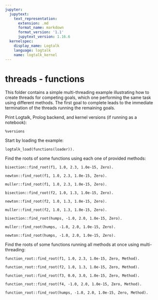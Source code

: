 ```yaml
---
jupyter:
  jupytext:
    text_representation:
      extension: .md
      format_name: markdown
      format_version: '1.1'
      jupytext_version: 1.16.6
  kernelspec:
    display_name: Logtalk
    language: logtalk
    name: logtalk_kernel
---
```


<!--
________________________________________________________________________

This file is part of Logtalk <https://logtalk.org/>  
SPDX-FileCopyrightText: 1998-2025 Paulo Moura <pmoura@logtalk.org>  
SPDX-License-Identifier: Apache-2.0

Licensed under the Apache License, Version 2.0 (the "License");
you may not use this file except in compliance with the License.
You may obtain a copy of the License at

    http://www.apache.org/licenses/LICENSE-2.0

Unless required by applicable law or agreed to in writing, software
distributed under the License is distributed on an "AS IS" BASIS,
WITHOUT WARRANTIES OR CONDITIONS OF ANY KIND, either express or implied.
See the License for the specific language governing permissions and
limitations under the License.
________________________________________________________________________
-->

# threads - functions

This folder contains a simple multi-threading example illustrating how 
to create threads for competing goals, which one performing the same 
task using different methods. The first goal to complete leads to the 
immediate termination of the threads running the remaining goals.

Print Logtalk, Prolog backend, and kernel versions (if running as a notebook):

```logtalk
%versions
```

Start by loading the example:

```logtalk
logtalk_load(functions(loader)).
```

Find the roots of some functions using each one of provided methods:

```logtalk
bisection::find_root(f1, 1.0, 2.3, 1.0e-15, Zero).
```

<!--
Zero = 2.0.
-->

```logtalk
newton::find_root(f1, 1.0, 2.3, 1.0e-15, Zero).
```

<!--
Zero = 2.0.
-->

```logtalk
muller::find_root(f1, 1.0, 2.3, 1.0e-15, Zero).
```

<!--
Zero = 2.0.
-->

```logtalk
bisection::find_root(f2, 1.0, 1.3, 1.0e-15, Zero).
```

<!--
Zero = 1.25809265664599.
-->

```logtalk
newton::find_root(f2, 1.0, 1.3, 1.0e-15, Zero).
```

<!--
Zero = 1.25809265664599.
-->

```logtalk
muller::find_root(f2, 1.0, 1.3, 1.0e-15, Zero).
```

<!--
Zero = 1.25809265664599.
-->

```logtalk
bisection::find_root(humps, -1.0, 2.0, 1.0e-15, Zero).
```

<!--
false.
-->

```logtalk
muller::find_root(humps, -1.0, 2.0, 1.0e-15, Zero).
```

<!--
Zero = 1.29954968258.
-->

```logtalk
newton::find_root(humps, -1.0, 2.0, 1.0e-15, Zero).
```

<!--
ERROR: is/2: Arithmetic: evaluation error: `float_overflow'
-->

Find the roots of some functions running all methods at once using multi-threading:

```logtalk
function_root::find_root(f1, 1.0, 2.3, 1.0e-15, Zero, Method).
```

<!--
Zero = 2.0, Method = bisection.
-->

```logtalk
function_root::find_root(f2, 1.0, 1.3, 1.0e-15, Zero, Method).
```

<!--
Zero = 1.25809265664599, Method = newton.
-->

```logtalk
function_root::find_root(f3, 0.0, 3.0, 1.0e-15, Zero, Method).
```

<!--
Zero = 1.4142135623731, Method = newton.
-->

```logtalk
function_root::find_root(f4, -1.0, 2.0, 1.0e-15, Zero, Method).
```

<!--
Zero = -8.88178419700125e-16, Method = bisection.
-->

```logtalk
function_root::find_root(humps, -1.0, 2.0, 1.0e-15, Zero, Method).
```

<!--
Zero = 1.29954968258482, Method = muller.
-->
